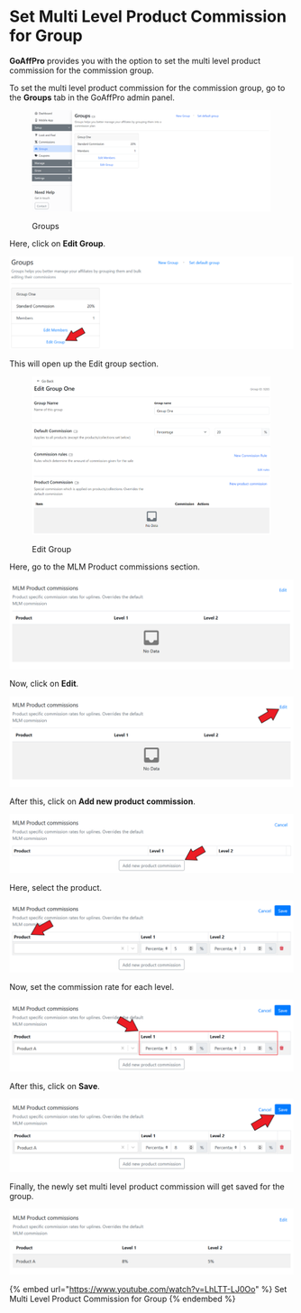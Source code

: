 # Set Multi Level Product Commission for Group

**GoAffPro** provides you with the option to set the multi level product commission for the commission group.

To set the multi level product commission for the commission group, go to the **Groups** tab in the GoAffPro admin panel.

<figure><img src="../../.gitbook/assets/image (165).png" alt=""><figcaption><p>Groups</p></figcaption></figure>

Here, click on **Edit Group**.

![Click on Edit Group](<../../.gitbook/assets/Screenshot 2020-12-16 224326.png>)

This will open up the Edit group section.

<figure><img src="../../.gitbook/assets/image (3560).png" alt=""><figcaption><p>Edit Group</p></figcaption></figure>

Here, go to the MLM Product commissions section.

![MLM Product Commissions section](<../../.gitbook/assets/image (1545).png>)

Now, click on **Edit**.

![Click on Edit](<../../.gitbook/assets/Screenshot 2020-12-17 005533.png>)

After this, click on **Add new product commission**.

![Click on Add new product commission](<../../.gitbook/assets/Screenshot 2020-12-17 005747.png>)

Here, select the product.

![Select the product](<../../.gitbook/assets/Screenshot 2020-12-17 010549.png>)

Now, set the commission rate for each level.

![Set the commission rate for each level](<../../.gitbook/assets/Screenshot 2020-12-17 010728.png>)

After this, click on **Save**.

![Click on Save.](<../../.gitbook/assets/Screenshot 2020-12-17 011025.png>)

Finally, the newly set multi level product commission will get saved for the group.

![](<../../.gitbook/assets/image (878).png>)

{% embed url="https://www.youtube.com/watch?v=LhLTT-LJ0Oo" %}
Set Multi Level Product Commission for Group
{% endembed %}
